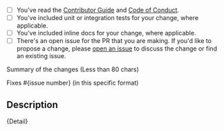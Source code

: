 <!-- Thank you for submitting a pull request to our repo. -->

<!-- Please do NOT submit PRs for features in newer versions of Lucene. We should keep the target version consistent across our repository to make the upgrade process to newer versions of Lucene go smoothly. -->

<!-- If this is your first PR in the Lucene.NET repo, please run through the checklist
below to ensure a smooth review and merge process for your PR. -->

- [ ] You've read the [Contributor Guide](https://github.com/apache/lucenenet/blob/master/CONTRIBUTING.md) and [Code of Conduct](https://www.apache.org/foundation/policies/conduct.html).
- [ ] You've included unit or integration tests for your change, where applicable.
- [ ] You've included inline docs for your change, where applicable.
- [ ] There's an open issue for the PR that you are making. If you'd like to propose a change, please [open an issue](https://github.com/apache/lucenenet/issues/new/choose) to discuss the change or find an existing issue.

<!-- Once all that is done, you're ready to go. Open the PR with the content below. -->

Summary of the changes (Less than 80 chars)

Fixes #{issue number} (in this specific format)

## Description

{Detail}
